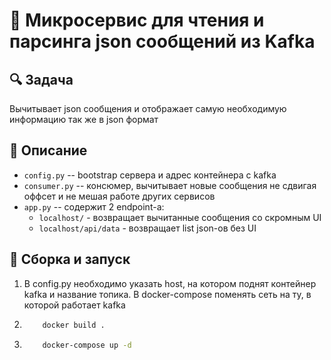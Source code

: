 # 🔧 Микросервис для чтения и парсинга json сообщений из Kafka
## 🔍 Задача
Вычитывает json сообщения и отображает самую необходимую информацию так же в json формат

## 📌 Описание 
- `config.py` -- bootstrap сервера и адрес контейнера с kafka
- `consumer.py` -- консюмер, вычитывает новые сообщения не сдвигая оффсет и не мешая работе других сервисов
- `app.py` -- содержит 2 endpoint-а:
  - `localhost/` - возвращает вычитанные сообщения со скромным UI
  - `localhost/api/data` - возвращает list json-ов без UI

## 📌 Сборка и запуск

1. В config.py необходимо указать host, на котором поднят контейнер kafka и название топика. В docker-compose поменять сеть на ту, в которой работает kafka
2. 
    ```bash
        docker build .
    ```
3. 
    ```bash
        docker-compose up -d 
    ```